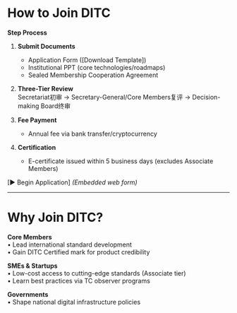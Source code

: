 # How to Join DITC  
​**Step Process**​  
1. ​**Submit Documents**​  
   - Application Form ([Download Template])  
   - Institutional PPT (core technologies/roadmaps)  
   - Sealed Membership Cooperation Agreement  

2. ​**Three-Tier Review**​  
   Secretariat初审 → Secretary-General/Core Members复评 → Decision-making Board终审  

3. ​**Fee Payment**​  
   - Annual fee via bank transfer/cryptocurrency  

4. ​**Certification**​  
   - E-certificate issued within 5 business days (excludes Associate Members)  

[▶ Begin Application] *(Embedded web form)*  

---

# Why Join DITC?  
​**Core Members**​  
• Lead international standard development  
• Gain DITC Certified mark for product credibility  

​**SMEs & Startups**​  
• Low-cost access to cutting-edge standards (Associate tier)  
• Learn best practices via TC observer programs  

​**Governments**​  
• Shape national digital infrastructure policies  